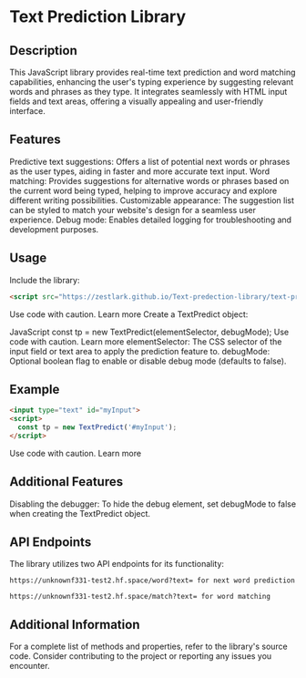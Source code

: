 # Text Prediction Library

## Description

This JavaScript library provides real-time text prediction and word matching capabilities, enhancing the user's typing experience by suggesting relevant words and phrases as they type. It integrates seamlessly with HTML input fields and text areas, offering a visually appealing and user-friendly interface.

## Features

Predictive text suggestions: Offers a list of potential next words or phrases as the user types, aiding in faster and more accurate text input.
Word matching: Provides suggestions for alternative words or phrases based on the current word being typed, helping to improve accuracy and explore different writing possibilities.
Customizable appearance: The suggestion list can be styled to match your website's design for a seamless user experience.
Debug mode: Enables detailed logging for troubleshooting and development purposes.
## Usage

Include the library:

```HTML
<script src="https://zestlark.github.io/Text-predection-library/text-predection-library.js"></script>
```

Use code with caution. Learn more
Create a TextPredict object:

JavaScript
const tp = new TextPredict(elementSelector, debugMode);
Use code with caution. Learn more
elementSelector: The CSS selector of the input field or text area to apply the prediction feature to.
debugMode: Optional boolean flag to enable or disable debug mode (defaults to false).
## Example

```HTML
<input type="text" id="myInput">
<script>
  const tp = new TextPredict('#myInput');
</script>
```
Use code with caution. Learn more
## Additional Features

Disabling the debugger: To hide the debug element, set debugMode to false when creating the TextPredict object.
## API Endpoints

The library utilizes two API endpoints for its functionality:

```
https://unknownf331-test2.hf.space/word?text= for next word prediction
```
```
https://unknownf331-test2.hf.space/match?text= for word matching
```

## Additional Information

For a complete list of methods and properties, refer to the library's source code.
Consider contributing to the project or reporting any issues you encounter.
